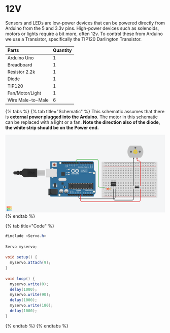 # 12V

Sensors and LEDs are low-power devices that can be powered directly from Arduino from the 5 and 3.3v pins. High-power devices such as solenoids, motors or lights require a bit more, often 12v. To control these from Arduino we use a Transistor, specifically the TIP120 Darlington Transistor.

| Parts | Quantity |
| :--- | :--- |
| Arduino Uno | 1 |
| Breadboard | 1 |
| Resistor 2.2k | 1 |
| Diode | 1 |
| TIP120 | 1 |
| Fan/Motor/Light | 1 |
| Wire Male-to-Male | 6 |

{% tabs %}
{% tab title="Schematic" %}
This schematic assumes that there is **external power plugged into the Arduino**. The motor in this schematic can be replaced with a light or a fan. **Note the direction also of the diode, the white strip should be on the Power end.**

![](../../../.gitbook/assets/12v.png)
{% endtab %}

{% tab title="Code" %}
```csharp
#include <Servo.h>

Servo myservo;

void setup() {
  myservo.attach(9);
}

void loop() {
  myservo.write(0);
  delay(1000);
  myservo.write(90);
  delay(1000);
  myservo.write(180);
  delay(1000);
}
```
{% endtab %}
{% endtabs %}



